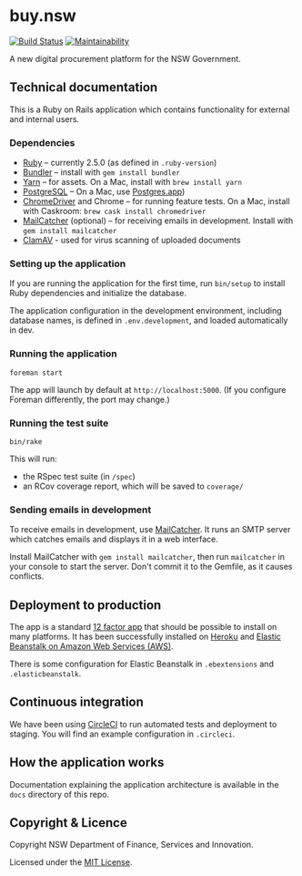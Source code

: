 # buy.nsw

[![Build Status](https://circleci.com/gh/digitalnsw/buy-nsw/tree/master.svg?style=shield)](https://circleci.com/gh/digitalnsw/buy-nsw) [![Maintainability](https://api.codeclimate.com/v1/badges/d6d8c416a59958d14127/maintainability)](https://codeclimate.com/github/digitalnsw/buy-nsw/maintainability)

A new digital procurement platform for the NSW Government.

## Technical documentation

This is a Ruby on Rails application which contains functionality for external
and internal users.

### Dependencies

- [Ruby](https://www.ruby-lang.org/) – currently 2.5.0 (as defined in `.ruby-version`)
- [Bundler](https://bundler.io/) – install with `gem install bundler`
- [Yarn](https://yarnpkg.com/) – for assets. On a Mac, install with `brew install yarn`
- [PostgreSQL](https://www.postgresql.org/) – On a Mac, use [Postgres.app](https://postgresapp.com))
- [ChromeDriver](http://chromedriver.chromium.org/) and Chrome – for running feature tests. On a Mac, install with
Caskroom: `brew cask install chromedriver`
- [MailCatcher](https://mailcatcher.me/) (optional) – for receiving emails in development. Install with
`gem install mailcatcher`
- [ClamAV](https://www.clamav.net/) - used for virus scanning of uploaded documents

### Setting up the application

If you are running the application for the first time, run `bin/setup` to
install Ruby dependencies and initialize the database.

The application configuration in the development environment, including database
names, is defined in `.env.development`, and loaded automatically in dev.

### Running the application

`foreman start`

The app will launch by default at `http://localhost:5000`. (If you configure
Foreman differently, the port may change.)

### Running the test suite

`bin/rake`

This will run:

- the RSpec test suite (in `/spec`)
- an RCov coverage report, which will be saved to `coverage/`

### Sending emails in development

To receive emails in development, use [MailCatcher](https://mailcatcher.me). It
runs an SMTP server which catches emails and displays it in a web interface.

Install MailCatcher with `gem install mailcatcher`, then run `mailcatcher` in
your console to start the server. Don't commit it to the Gemfile, as it causes
conflicts.

## Deployment to production

The app is a standard [12 factor app](https://12factor.net/) that should be possible to install on many platforms. It has been successfully
installed on [Heroku](https://www.heroku.com/) and [Elastic Beanstalk on Amazon Web Services (AWS)](https://aws.amazon.com/elasticbeanstalk/).

There is some configuration for Elastic Beanstalk in `.ebextensions` and `.elasticbeanstalk`.

## Continuous integration

We have been using [CircleCI](https://circleci.com/) to run automated tests and deployment
to staging. You will find an example configuration in `.circleci`.

## How the application works

Documentation explaining the application architecture is available in the `docs` directory of this repo.

## Copyright & Licence

Copyright NSW Department of Finance, Services and Innovation.

Licensed under the [MIT License](LICENSE.md).
